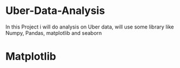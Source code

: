 # Uber-Data-Analysis
In this Project i will do analysis on Uber data, will use some library like Numpy, Pandas, matplotlib and seaborn
# Matplotlib
